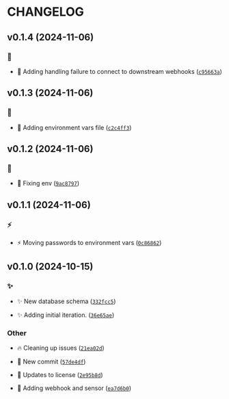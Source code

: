 # CHANGELOG

## v0.1.4 (2024-11-06)

### :bug:

* :bug: Adding handling failure to connect to downstream webhooks ([`c95663a`](https://github.com/Westfall-io/windsage/commit/c95663ad160a2f7f7983fad4570c40113ac1b9bb))

## v0.1.3 (2024-11-06)

### :bug:

* :bug: Adding environment vars file ([`c2c4ff3`](https://github.com/Westfall-io/windsage/commit/c2c4ff3c383b9a28df7726bf2610c6a70554f557))

## v0.1.2 (2024-11-06)

### :bug:

* :bug: Fixing env ([`9ac8797`](https://github.com/Westfall-io/windsage/commit/9ac879752f1c6ebed940f258fffc577bf437799a))

## v0.1.1 (2024-11-06)

### :zap:

* :zap: Moving passwords to environment vars ([`0c86862`](https://github.com/Westfall-io/windsage/commit/0c86862b68d5ec23787a080960d6723a18132bea))

## v0.1.0 (2024-10-15)

### :sparkles:

* :sparkles: New database schema ([`332fcc5`](https://github.com/Westfall-io/windsage/commit/332fcc5c17c67cc254187f18c8d1fc40b622390d))

* :sparkles: Adding initial iteration. ([`36e65ae`](https://github.com/Westfall-io/windsage/commit/36e65aeacc14e46f5d1751ed37e393d913f23f20))

### Other

* :fire: Cleaning up issues ([`21ea02d`](https://github.com/Westfall-io/windsage/commit/21ea02db1ff0b2870dcbb3f3655b935f59905259))

* :tada: New commit ([`57de4df`](https://github.com/Westfall-io/windsage/commit/57de4dfd2b601ecf61d23a9e3dcb5dae3959eb7f))

* :page_facing_up: Updates to license ([`2e95b8d`](https://github.com/Westfall-io/windsage/commit/2e95b8d5d2ccfcff979f87d1feff392ffec2764e))

* :tada: Adding webhook and sensor ([`ea7d6b0`](https://github.com/Westfall-io/windsage/commit/ea7d6b020c8ff5c02b3f2460f58d92901a6b6ba4))
